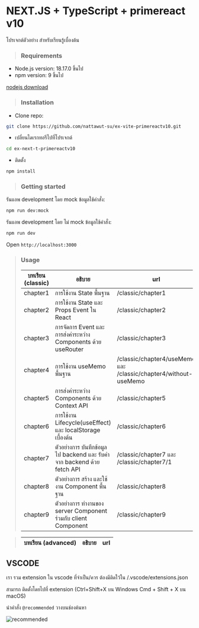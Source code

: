 # NEXT.JS + TypeScript + primereact v10

โปรเจกต์ตัวอย่าง สำหรับเรียนรู้เบื่องต้น

> ### Requirements

- Node.js version: 18.17.0 ขึ้นไป
- npm version: 9 ขึ้นไป

[nodejs download](https://nodejs.org/en/download/)

> ### Installation

- Clone repo:

```sh
git clone https://github.com/nattawut-su/ex-vite-primereactv10.git
```

- เปลี่ยนไดเรกทอรีไปที่โปรเจกต์

```sh
cd ex-next-t-primereactv10
```

- ติดตั้ง

```sh
npm install
```

> ### Getting started

รันแอพ development โดย mock ข้อมูลใช้คำสั่ง:

```sh
npm run dev:mock
```

รันแอพ development โดย ไม่ mock ข้อมูลใช้คำสั่ง:

```sh
npm run dev
```

Open `http://localhost:3000`

> ### Usage
>
> | บทเรียน (classic) | อธิบาย                                                                  | url                                                             |
> | ----------------- | ----------------------------------------------------------------------- | --------------------------------------------------------------- |
> | chapter1          | การใช้งาน State พื้นฐาน                                                 | /classic/chapter1                                               |
> | chapter2          | การใช้งาน State และ Props Event ใน React                                | /classic/chapter2                                               |
> | chapter3          | การจัดการ Event และการส่งค่าระหว่าง Components ด้วย useRouter           | /classic/chapter3                                               |
> | chapter4          | การใช้งาน useMemo พื้นฐาน                                               | /classic/chapter4/useMemo และ /classic/chapter4/without-useMemo |
> | chapter5          | การส่งค่าระหว่าง Components ด้วย Context API                            | /classic/chapter5                                               |
> | chapter6          | การใช้งาน Lifecycle(useEffect) และ localStorage เบื้องต้น               | /classic/chapter6                                               |
> | chapter7          | ตัวอย่างการ บันทึกข้อมูลไป backend และ รับค่าจาก backend ด้วย fetch API | /classic/chapter7 และ /classic/chapter7/1                       |
> | chapter8          | ตัวอย่างการ สร้าง และใช้งาน Component พื้นฐาน                           | /classic/chapter8                                               |
> | chapter9          | ตัวอย่างการ ทำงานของ server Component ร่วมกับ client Component          | /classic/chapter9                                               |

> | บทเรียน (advanced) | อธิบาย | url |
> | ------------------ | ------ | --- |

## VSCODE

เรา รวม extension ใน vscode ที่จำเป็น/ควร ต้องมีติดใว้ใน /.vscode/extensions.json

สามารถ ติดตั้งโดยไปที่ extension (Ctrl+Shift+X บน Windows Cmd + Shift + X บน macOS)

นำคำสั่ง `@recommended` วางบนช่องค้นหา

![recommended](https://cdn.discordapp.com/attachments/860249330908397587/1411411810375962755/image.png?ex=68b48f2e&is=68b33dae&hm=8022e1129e44a55f0ec71b36c6ea2194f6f58d3f682ae5457acb223ca735a730&)
